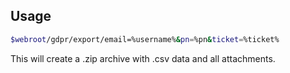 ## Usage
```bash
$webroot/gdpr/export/email=%username%&pn=%pn&ticket=%ticket%
```
This will create a .zip archive with .csv data and all attachments.
